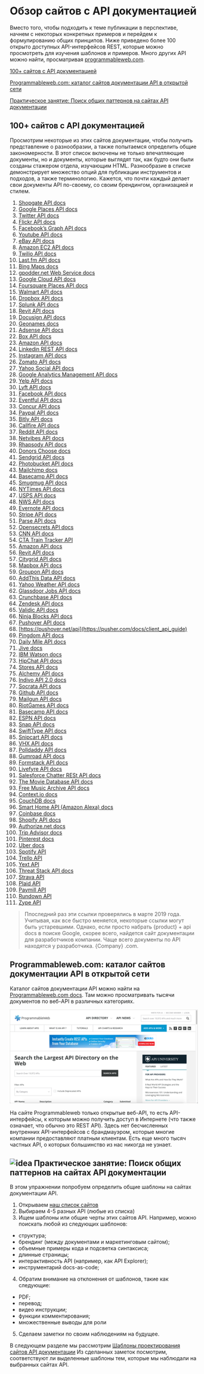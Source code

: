 # Обзор сайтов с API документацией

Вместо того, чтобы подходить к теме публикации в перспективе, начнем с некоторых конкретных примеров и перейдем к формулированию общих принципов. Ниже приведено более 100 открыто доступных API-интерфейсов REST, которые можно просмотреть для изучения шаблонов и примеров. Много других API можно найти, просматривая [programmableweb.com](https://www.programmableweb.com/).

[100+ сайтов с API документацией](#list)

[Programmableweb.com: каталог сайтов документации API в открытой сети](#catalog)

[Практическое занятие: Поиск общих паттернов на сайтах API документации](#activivty)

<a name="list"></a>
## 100+ сайтов с API документацией

Просмотрим некоторые из этих сайтов документации, чтобы получить представление о разнообразии, а также попытаемся определить общие закономерности. В этот список включены не только впечатляющие документы, но и документы, которые выглядят так, как будто они были созданы стажером отдела, изучающим HTML. Разнообразие в списке демонстрирует множество опций для публикации инструментов и подходов, а также терминологию. Кажется, что почти каждый делает свои документы API по-своему, со своим брендингом, организацией и стилем.

1. [Shopgate API docs](https://developer.shopgate.com/)
2. [Google Places API docs](https://developers.google.com/places/webservice/intro)
3. [Twitter API docs](https://developer.twitter.com/en/docs)
4. [Flickr API docs](https://www.flickr.com/services/api/)
5. [Facebook’s Graph API docs](https://developers.facebook.com/docs/graph-api/overview)
6. [Youtube API docs](https://developers.google.com/youtube/v3/)
7. [eBay API docs](https://go.developer.ebay.com/api-documentation)
8. [Amazon EC2 API docs](https://docs.aws.amazon.com/AWSEC2/latest/APIReference/Welcome.html)
9. [Twilio API docs](https://www.twilio.com/docs/api)
10. [Last.fm API docs](https://www.last.fm/api)
11. [Bing Maps docs](https://www.microsoft.com/en-us/maps/documentation)
12. [gpodder.net Web Service docs](https://gpoddernet.readthedocs.io/en/latest/api/)
13. [Google Cloud API docs](https://cloud.google.com/appengine/docs/)
14. [Foursquare Places API docs](https://developer.foursquare.com/places-api)
15. [Walmart API docs](https://developer.walmartlabs.com/)
16. [Dropbox API docs](https://www.dropbox.com/developers-v1/core/docs)
17. [Splunk API docs](http://dev.splunk.com/restapi)
18. [Revit API docs](http://www.revitapidocs.com/)
19. [Docusign API docs](https://developers.docusign.com/)
20. [Geonames docs](http://www.geonames.org/export/web-services.html)
21. [Adsense API docs](https://developers.google.com/adsense/management/)
22. [Box API docs](https://developer.box.com/docs)
23. [Amazon API docs](https://docs.aws.amazon.com/AWSEC2/latest/APIReference/Welcome.html)
24. [Linkedin REST API docs](https://developer.linkedin.com/docs/rest-api)
25. [Instagram API docs](https://www.instagram.com/developer/)
26. [Zomato API docs](https://developers.zomato.com/documentation?lang=pl)
27. [Yahoo Social API docs](https://developer.yahoo.com/social/rest_api_guide/?guce_referrer=aHR0cHM6Ly9pZHJhdGhlcmJld3JpdGluZy5jb20vbGVhcm5hcGlkb2MvcHViYXBpc19hcGlsaXN0Lmh0bWw&guce_referrer_sig=AQAAACDgQIM7pQiylmWAq16Oo7ztrxa_xBSzyjgtLjvDuQbNlGoNPzIBT_F7YBrURG8V_d8Y3NMh7JR5ORNgMzZ4sY3-7yU5bArXyPLYeKSu7pN7RkEARvbzDSScoHAjpmQ75vUxPFPLkRNMrXdyQkiHXfu2Kpc8oEuM0tx64SzhgsgJ)
28. [Google Analytics Management API docs](https://developers.google.com/analytics/devguides/config/)
29. [Yelp API docs](https://www.yelp.com/developers/documentation/v3)
30. [Lyft API docs](https://developer.lyft.com/docs/overview)
31. [Facebook API docs](https://developers.facebook.com/docs/graph-api)
32. [Eventful API docs](http://api.eventful.com/docs)
33. [Concur API docs](https://developer.concur.com/api-reference/)
34. [Paypal API docs](https://developer.paypal.com/docs/api/overview/)
35. [Bitly API docs](https://dev.bitly.com/)
36. [Callfire API docs](https://developers.callfire.com/docs.html)
37. [Reddit API docs](https://www.reddit.com/dev/api)
38. [Netvibes API docs](https://uwa.netvibes.com/docs/Uwa/html/index.html)
39. [Rhapsody API docs](https://developer.rhapsody.com/)
40. [Donors Choose docs](http://data.donorschoose.org/docs/overview/)
41. [Sendgrid API docs](https://sendgrid.com/docs/index.html)
42. [Photobucket API docs](https://pic.photobucket.com/dev_help/WebHelpPublic/PhotobucketPublicHelp_Left.htm#CSHID=FAQ/FAQOverview.htm|StartTopic=Content/FAQ/FAQOverview.htm|SkinName=WebHelp)
43. [Mailchimp docs](https://developer.mailchimp.com/documentation/mailchimp/?utm_source=apidocs&utm_medium=internal_ad&utm_campaign=api_v3)
44. [Basecamp API docs](https://github.com/basecamp/bcx-api/)
45. [Smugmug API docs](https://smugmug.atlassian.net/wiki/spaces/API/overview)
46. [NYTimes API docs](https://developer.nytimes.com/docs/read/article_search_api_v2)
47. [USPS API docs](https://www.usps.com/business/web-tools-apis/track-and-confirm-api.htm)
48. [NWS API docs](https://www.nws.noaa.gov/mdl/survey/pgb_survey/dev/rest.php)
49. [Evernote API docs](https://dev.evernote.com/doc/)
50. [Stripe API docs](https://stripe.com/docs/api)
51. [Parse API docs](http://docs.parseplatform.org/rest/guide/)
52. [Opensecrets API docs](https://www.opensecrets.org/open-data)
53. [CNN API docs](http://developer.cnn.com/docs/)
54. [CTA Train Tracker API](https://www.transitchicago.com/developers/ttdocs/)
55. [Amazon API docs](https://docs.aws.amazon.com/AlexaWebInfoService/latest/)
56. [Revit API docs](https://docs.synapsepay.com/)
57. [Citygrid API docs](https://docs.citygridmedia.com/display/citygridv2/CityGrid+APIs)
58. [Mapbox API docs](https://docs.mapbox.com/api/)
59. [Groupon API docs](http://partner-api.groupon.com/help/)
60. [AddThis Data API docs](https://www.addthis.com/academy/addthis-data-api/)
61. [Yahoo Weather API docs](https://developer.yahoo.com/weather/?guccounter=1&guce_referrer=aHR0cHM6Ly9pZHJhdGhlcmJld3JpdGluZy5jb20vbGVhcm5hcGlkb2MvcHViYXBpc19hcGlsaXN0Lmh0bWw&guce_referrer_sig=AQAAACDgQIM7pQiylmWAq16Oo7ztrxa_xBSzyjgtLjvDuQbNlGoNPzIBT_F7YBrURG8V_d8Y3NMh7JR5ORNgMzZ4sY3-7yU5bArXyPLYeKSu7pN7RkEARvbzDSScoHAjpmQ75vUxPFPLkRNMrXdyQkiHXfu2Kpc8oEuM0tx64SzhgsgJ)
62. [Glassdoor Jobs API docs](https://www.glassdoor.com/developer/jobsApiActions.htm)
63. [Crunchbase API docs](http://data.crunchbase.com/)
64. [Zendesk API docs](https://developer.zendesk.com/rest_api/docs/core/introduction)
65. [Validic API docs](https://docs.validic.com/)
66. [Ninja Blocks API docs](http://docs.ninja.is/rest/user.html)
67. [Pushover API docs](https://pushover.net/api)
68. [https://pushover.net/api](https://pusher.com/docs/client_api_guide)
69. [Pingdom API docs](https://www.pingdom.com/api/2.1/)
70. [Daily Mile API docs](https://www.dailymile.com/api/documentation)
71. [Jive docs](https://developers.jivesoftware.com/api/v3/cloud/rest/)
72. [IBM Watson docs](https://www.ibm.com/watson/developercloud/apis/)
73. [HipChat API docs](https://www.hipchat.com/docs/apiv2)
74. [Stores API docs](https://developer.bigcommerce.com/api-docs)
75. [Alchemy API docs](https://www.ibm.com/watson/alchemy-api.html)
76. [Indivo API 2.0 docs](http://docs.indivohealth.org/en/2.0/api.html)
77. [Socrata API docs](https://dev.socrata.com/)
78. [Github API docs](https://developer.github.com/v3/)
79. [Mailgun API docs](https://documentation.mailgun.com/en/latest/api_reference.html)
80. [RiotGames API docs](https://developer.riotgames.com/api-methods/)
81. [Basecamp API docs](https://github.com/basecamp/bcx-api)
82. [ESPN API docs](http://www.espn.com/apis/devcenter/docs/)
83. [Snap API docs](https://github.com/mgp25/SC-API/wiki/Snap-API-Documentation)
84. [SwiftType API docs](https://swiftype.com/documentation/)
85. [Snipcart API docs](https://docs.snipcart.com/api-reference/introduction)
86. [VHX API docs](http://dev.vhx.tv/docs/api/)
87. [Polldaddy API docs](http://support.polldaddy.com/api/)
88. [Gumroad API docs](https://gumroad.com/api)
89. [Formstack API docs](https://developers.formstack.com/)
90. [Livefyre API docs](https://docs.adobe.com/content/help/en/livefyre/implementation/home.html)
91. [Salesforce Chatter RESt API docs](https://developer.salesforce.com/docs/atlas.en-us.chatterapi.meta/chatterapi/)
92. [The Movie Database API docs](https://developers.themoviedb.org/3/getting-started)
93. [Free Music Archive API docs](https://freemusicarchive.org/api)
94. [Context.io docs](https://docs.context.io/#getting-started)
95. [CouchDB docs](http://docs.couchdb.org/en/stable/)
96. [Smart Home API (Amazon Alexa) docs](https://developer.amazon.com/docs/device-apis/alexa-interface.html)
97. [Coinbase docs](https://developers.coinbase.com/api/v2)
98. [Shopify API docs](https://help.shopify.com/en/api/reference)
99. [Authorize.net docs](https://developer.authorize.net/api/reference/index.html)
100. [Trip Advisor docs](https://developer-tripadvisor.com/content-api/documentation/)
101. [Pinterest docs](https://developers.pinterest.com/docs/getting-started/introduction/?)
102. [Uber docs](https://developer.uber.com/docs/)
103. [Spotify API](https://developer.spotify.com/documentation/web-api/)
104. [Trello API](https://developers.trello.com/)
105. [Yext API](https://developer.yext.com/docs/)
106. [Threat Stack API docs](https://apidocs.threatstack.com/v2/)
107. [Strava API](https://developers.strava.com/)
108. [Plaid API](https://plaid.com/docs/)
109. [Paymill API](https://developers.paymill.com/API/index)
110. [Rundown API](https://rapidapi.com/therundown/api/therundown?endpoint=5ace93eae4b04378c0ca27ba)
111. [Zype API](https://docs.zype.com/reference)

> Ппоследний раз эти ссылки проверялись в марте 2019 года. Учитывая, как все быстро меняется, некоторые ссылки могут быть устаревшими. Однако, если просто набрать {product} + api docs в поиске Google, скорее всего, найдется сайт документации для разработчиков компании. Чаще всего документы по API находятся у разработчика. {Company} .com.

<a name="catalog"></a>
## Programmableweb.com: каталог сайтов документации API в открытой сети

Каталог сайтов документации API можно найти на [Programmableweb.com docs](https://www.programmableweb.com/apis/directory). Там можно просматривать тысячи документов по веб-API в различных категориях.

![catalog](pics/25.png)

На сайте Programmableweb только открытые веб-API, то есть API-интерфейсы, к которым можно получить доступ в Интернете (что также означает, что обычно это REST API). Здесь нет бесчисленных внутренних API-интерфейсов с брандмауэром, которые многие компании предоставляют платным клиентам. Есть еще много тысяч частных API, о которых большинство из нас никогда не узнает.

<a name="activivty"></a>
## ![idea](https://github.com/Starkovden/Documenting_APIs/blob/master/1.%20Introduction%20to%20REST%20APIs/pics/1.jpg?raw=true) Практическое занятие: Поиск общих паттернов на сайтах API документации

В этом упражнении попробуем определить общие шаблоны на сайтах документации API.

1. Открываем [наш список сайтов](#list)
2. Выбираем 4-5 разных API (любые из списка)
3. Ищем шаблоны или общие черты этих сайтов API. Например, можно поискать любой из следующих шаблонов:

- структура;
- брендинг (между документами и маркетинговым сайтом);
- объемные примеры кода и подсветка синтаксиса;
- длинные страницы;
- интерактивность API (например, как API Explorer);
- инструментарий docs-as-code;

4. Обратим внимание на отклонения от шаблонов, такие как следующие:

- PDF;
- перевод;
- видео инструкции;
- функции комментирования;
- множественные выводы для роли

5. Сделаем заметки по своим наблюдениям на будущее.

В следующем разделе мы рассмотрим [Шаблоны проектирования сайтов API документации](https://github.com/Starkovden/Documenting_APIs/blob/master/7.%20Publishing%20your%20API%20documentation/7.3.%20Design%20patterns%20with%20API%20doc%20sites.md#%D1%88%D0%B0%D0%B1%D0%BB%D0%BE%D0%BD%D1%8B-%D0%BF%D1%80%D0%BE%D0%B5%D0%BA%D1%82%D0%B8%D1%80%D0%BE%D0%B2%D0%B0%D0%BD%D0%B8%D1%8F-%D1%81%D0%B0%D0%B9%D1%82%D0%BE%D0%B2-api-%D0%B4%D0%BE%D0%BA%D1%83%D0%BC%D0%B5%D0%BD%D1%82%D0%B0%D1%86%D0%B8%D0%B8) Из сделанных заметок посмотрим, соответствуют ли выделенные шаблоны тем, которые мы наблюдали на выбранных сайтах API.
